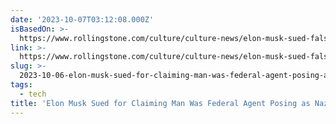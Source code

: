 ```yaml
---
date: '2023-10-07T03:12:08.000Z'
isBasedOn: >-
  https://www.rollingstone.com/culture/culture-news/elon-musk-sued-falsely-claiming-man-fed-posing-neo-nazi-1234836778/
link: >-
  https://www.rollingstone.com/culture/culture-news/elon-musk-sued-falsely-claiming-man-fed-posing-neo-nazi-1234836778/
slug: >-
  2023-10-06-elon-musk-sued-for-claiming-man-was-federal-agent-posing-as-nazi-rolling
tags:
  - tech
title: 'Elon Musk Sued for Claiming Man Was Federal Agent Posing as Nazi – Rolling '
---
```


